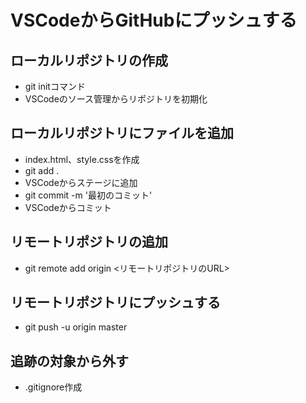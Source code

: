 # VSCodeからGitHubにプッシュする
## ローカルリポジトリの作成
- git initコマンド
- VSCodeのソース管理からリポジトリを初期化
## ローカルリポジトリにファイルを追加
- index.html、style.cssを作成
- git add .
- VSCodeからステージに追加
- git commit -m '最初のコミット'
- VSCodeからコミット
## リモートリポジトリの追加
- git remote add origin <リモートリポジトリのURL>
## リモートリポジトリにプッシュする
- git push -u origin master
## 追跡の対象から外す
- .gitignore作成